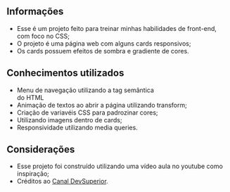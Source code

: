  ## Informações 

* Esse é um projeto feito para treinar minhas habilidades de front-end, com foco no CSS;
* O projeto é uma página web com alguns cards responsivos;
* Os cards possuem efeitos de sombra e gradiente de cores.

## Conhecimentos utilizados 

* Menu de navegação utilizando a tag semântica <nav> do HTML
* Animação de textos ao abrir a página utilizando transform;
* Criação de variavéis CSS para padrozinar cores;
* Utilizando imagens dentro de cards;  
* Responsividade utilizando media queries.

## Considerações

* Esse projeto foi construído utilizando uma vídeo aula no youtube como inspiração;
* Créditos ao [Canal DevSuperior](https://www.youtube.com/channel/UC3twHmWQwtqEO7u-gB_2f7g).
